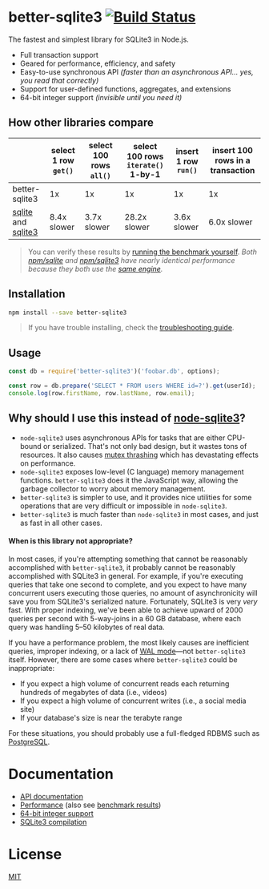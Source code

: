 # better-sqlite3 [![Build Status](https://travis-ci.org/JoshuaWise/better-sqlite3.svg?branch=master)](https://travis-ci.org/JoshuaWise/better-sqlite3)

The fastest and simplest library for SQLite3 in Node.js.

- Full transaction support
- Geared for performance, efficiency, and safety
- Easy-to-use synchronous API *(faster than an asynchronous API... yes, you read that correctly)*
- Support for user-defined functions, aggregates, and extensions
- 64-bit integer support *(invisible until you need it)*

## How other libraries compare

|   |select 1 row &nbsp;`get()`&nbsp;|select 100 rows &nbsp;&nbsp;`all()`&nbsp;&nbsp;|select 100 rows `iterate()` 1-by-1|insert 1 row `run()`|insert 100 rows in a transaction|
|---|---|---|---|---|---|
|better-sqlite3|1x|1x|1x|1x|1x|
|[sqlite](https://www.npmjs.com/package/sqlite) and [sqlite3](https://www.npmjs.com/package/sqlite3)|8.4x slower|3.7x slower|28.2x slower|3.6x slower|6.0x slower|

> You can verify these results by [running the benchmark yourself](./benchmark.md).
> *Both [npm/sqlite](https://www.npmjs.com/package/sqlite) and [npm/sqlite3](https://www.npmjs.com/package/sqlite3) have nearly identical performance because they both use the [same engine](https://github.com/mapbox/node-sqlite3).*

## Installation

```bash
npm install --save better-sqlite3
```

> If you have trouble installing, check the [troubleshooting guide](./troubleshooting.md).

## Usage

```js
const db = require('better-sqlite3')('foobar.db', options);

const row = db.prepare('SELECT * FROM users WHERE id=?').get(userId);
console.log(row.firstName, row.lastName, row.email);
```

## Why should I use this instead of [node-sqlite3](https://github.com/mapbox/node-sqlite3)?

- `node-sqlite3` uses asynchronous APIs for tasks that are either CPU-bound or serialized. That's not only bad design, but it wastes tons of resources. It also causes [mutex thrashing](https://en.wikipedia.org/wiki/Resource_contention) which has devastating effects on performance.
- `node-sqlite3` exposes low-level (C language) memory management functions. `better-sqlite3` does it the JavaScript way, allowing the garbage collector to worry about memory management.
- `better-sqlite3` is simpler to use, and it provides nice utilities for some operations that are very difficult or impossible in `node-sqlite3`.
- `better-sqlite3` is much faster than `node-sqlite3` in most cases, and just as fast in all other cases.

#### When is this library not appropriate?

In most cases, if you're attempting something that cannot be reasonably accomplished with `better-sqlite3`, it probably cannot be reasonably accomplished with SQLite3 in general. For example, if you're executing queries that take one second to complete, and you expect to have many concurrent users executing those queries, no amount of asynchronicity will save you from SQLite3's serialized nature. Fortunately, SQLite3 is very *very* fast. With proper indexing, we've been able to achieve upward of 2000 queries per second with 5-way-joins in a 60 GB database, where each query was handling 5–50 kilobytes of real data.

If you have a performance problem, the most likely causes are inefficient queries, improper indexing, or a lack of [WAL mode](./performance.md)—not `better-sqlite3` itself. However, there are some cases where `better-sqlite3` could be inappropriate:

- If you expect a high volume of concurrent reads each returning hundreds of megabytes of data (i.e., videos)
- If you expect a high volume of concurrent writes (i.e., a social media site)
- If your database's size is near the terabyte range

For these situations, you should probably use a full-fledged RDBMS such as [PostgreSQL](https://www.postgresql.org/).

# Documentation

- [API documentation](./api.md)
- [Performance](./performance.md) (also see [benchmark results](./benchmark.md))
- [64-bit integer support](./integer.md)
- [SQLite3 compilation](./compilation.md)

# License

[MIT](../LICENSE)
